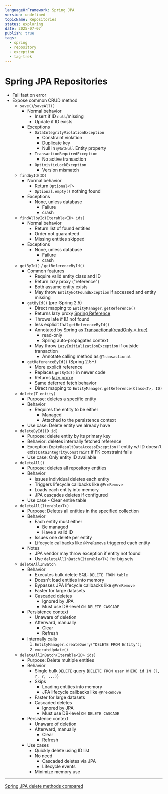 ```yaml
---
languageOrFramework: Spring JPA
version: undefined
topicName: Repositories
status: exploring
date: 2025-07-07
publish: true
tags:
  - spring
  - repository
  - exception
  - tag-trek
---
```

# Spring JPA Repositories
- Fail fast on error
- Expose common CRUD method
    - `save()`/`saveAll()`
        - Normal behavior
            - Insert if ID `null`/missing
            - Update if ID exists
        - Exceptions
            - `DataIntegrityViolationException`
                - Constraint violation
                - Duplicate key
                - Null in `@NotNull` Entity property
            - `TransactionRequiredException`
                - No active transaction
            - `OptimisticLockException`
                - Version mismatch
    - `findbyId(ID)`
        - Normal behavior
            - Return `Optional<T>`
            - `Optional.empty()` nothing found
        - Exceptions
            - None, unless database
                - Failure
                - crash
    - `findAllbyId(Iterable<ID> ids)`
        - Normal behavior
            - Return list of found entities
            - Order not guaranteed
            - Missing entities skipped
        -  Exceptions
            - None, unless database
                - Failure
                - crash
    - `getById()` / `getReferenceById()`
        - Common features
            - Require valid entity class and ID
            - Return lazy proxy ("reference")
            - Both assume entity exists
            - May throw `EntityNotFoundException` if accessed and entity missing
        - `getById()` (pre-Spring 2.5)
            - Direct mapping to `EntityManager.getReference()`
            - Returns lazy proxy [Spring Reference](Spring%20Reference.md)
            - Throws late if ID not found
            - less explicit that `getReferenceById()`
            - Annotated by Spring as [Transactional(readOnly = true)](Spring%20@Transactional.md)
                - read-only
                - Spring auto-propagates context
            - May throw `LazyInitializationException` if outside transaction
                - Annotate calling method as `@Transactional`
        - `getReferenceById()` (Spring 2.5+)
            - More explicit reference
            - Replaces `getById()` in newer code
            - Returns [lazy proxy](<lazy proxy [Spring Reference](Spring%20Reference.md)>)
            - Same deferred fetch behavior
            - Direct mapping to `EntityManager.getReference(Class<T>, ID)`
    - `delete(T entity)`
        - Purpose: deletes a specific entity
        - Behavior
            - Requires the entity to be either
                - Managed
                - Attached to the persistence context
        - Use case:  Delete entity we already have
    - `deleteById(ID id)`
        - Purpose:  delete entity by its primary key
        - Behavior: deletes internally fetched reference
        - Exception
            `EmptyResultDataAccessException` if entity w/ ID doesn't exist
            `DataIntegrityConstraint` if FK constraint fails
        - Use case: Only entity ID available
    - `deleteAll()`
        - Purpose: deletes all repository entities
        - Behavior 
            - issues individual deletes each entity
            - Triggers lifecycle callbacks like `@PreRemove`
            - Loads each entity into memory
            - JPA cascades deletes if configured
        - Use case - Clear entire table
    - `deleteAll(Iterable<T>)`
        - Purpose: Deletes all entities in the specified collection
        -  Behavior
            - Each entity must either
                - Be managed
                - Have a valid ID
           - Issues one delete per entity
           - Lifecycle callbacks like `@PreRemove` triggered each entity
       - Notes
           - JPA vendor may throw exception if entity not found
           - Use `deleteAllInBatch(Iterable<T>)` for big sets
   - `deleteAllInBatch`
       - Behavior
           - Executes bulk delete  SQL:  `DELETE FROM table`
           - Doesn't load entities into memory
           - Bypasses JPA lifecycle callbacks like `@PreRemove`
           - Faster for large datasets
           - Cascaded deletes
               - Ignored by JPA
               - Must use DB-level `ON DELETE CASCADE`
       - Persistence context
           - Unaware of deletion
           - Afterward, manually
               - Clear 
               - Refresh
       - Internally calls
           1. `EntityManager.createQuery("DELETE FROM Entity")`;
           2. `executeUpdate()`
   - `deleteAllInBatch(Iterable<ID> ids)`
       - Purpose: Delete multiple entities
       - Behavior
           -  Single bulk `DELETE` query (`DELETE FROM user WHERE id IN (?, ?, ?, ...)`)
           - Skips
               - Loading entities into memory
               - JPA lifecycle callbacks like `@PreRemove`
           - Faster for large datasets
           - Cascaded deletes
               - Ignored by JPA
               - Must use DB-level `ON DELETE CASCADE`
       - Persistence context
           - Unaware of deletion
           - Afterward, manually
               - Clear 
               - Refresh
       - Use cases
           - Quickly delete using ID list
           - No need
               - Cascaded deletes via JPA
               - Lifecycle events
           - Minimize memory use
---
[Spring JPA delete methods compared](Spring%20JPA%20delete%20methods%20compared.md)



